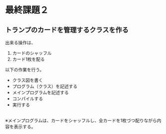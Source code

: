 # 最終課題２
## トランプのカードを管理するクラスを作る

出来る操作は、
1. カードのシャッフル
1. カード1枚を配る

以下の作業を行う。
* クラス図を書く
* プログラム（クラス）を記述する
* メインプログラムを記述する
* コンパイルする
* 実行する
<br>
※メインプログラムは、カードをシャッフルし、全カードを1枚づつ配りながら内容を表示する。
